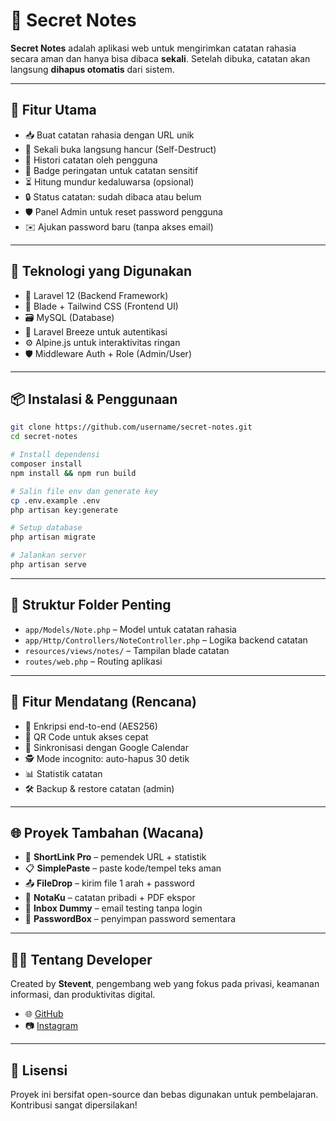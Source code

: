 # 🔐 Secret Notes

**Secret Notes** adalah aplikasi web untuk mengirimkan catatan rahasia secara aman dan hanya bisa dibaca **sekali**. Setelah dibuka, catatan akan langsung **dihapus otomatis** dari sistem.

---

## 🚀 Fitur Utama

- 📥 Buat catatan rahasia dengan URL unik
- 🧨 Sekali buka langsung hancur (Self-Destruct)
- 📜 Histori catatan oleh pengguna
- 📛 Badge peringatan untuk catatan sensitif
- ⏳ Hitung mundur kedaluwarsa (opsional)
- 🔒 Status catatan: sudah dibaca atau belum
- 🛡️ Panel Admin untuk reset password pengguna
- ✉️ Ajukan password baru (tanpa akses email)

---

## 🧪 Teknologi yang Digunakan

- 🧠 Laravel 12 (Backend Framework)
- 🎨 Blade + Tailwind CSS (Frontend UI)
- 🗃️ MySQL (Database)
- 🔐 Laravel Breeze untuk autentikasi
- ⚙️ Alpine.js untuk interaktivitas ringan
- 🛡️ Middleware Auth + Role (Admin/User)

---

## 📦 Instalasi & Penggunaan

```bash
git clone https://github.com/username/secret-notes.git
cd secret-notes

# Install dependensi
composer install
npm install && npm run build

# Salin file env dan generate key
cp .env.example .env
php artisan key:generate

# Setup database
php artisan migrate

# Jalankan server
php artisan serve
```

---

## 📁 Struktur Folder Penting

- `app/Models/Note.php` – Model untuk catatan rahasia
- `app/Http/Controllers/NoteController.php` – Logika backend catatan
- `resources/views/notes/` – Tampilan blade catatan
- `routes/web.php` – Routing aplikasi

---

## 📌 Fitur Mendatang (Rencana)

- 🔑 Enkripsi end-to-end (AES256)
- 📱 QR Code untuk akses cepat
- 📆 Sinkronisasi dengan Google Calendar
- 🕵️ Mode incognito: auto-hapus 30 detik
- 📊 Statistik catatan
- 🛠️ Backup & restore catatan (admin)

---

## 🌐 Proyek Tambahan (Wacana)

- 🔗 **ShortLink Pro** – pemendek URL + statistik
- 📋 **SimplePaste** – paste kode/tempel teks aman
- 📤 **FileDrop** – kirim file 1 arah + password
- 🧾 **NotaKu** – catatan pribadi + PDF ekspor
- 📮 **Inbox Dummy** – email testing tanpa login
- 🔐 **PasswordBox** – penyimpan password sementara

---

## 👨‍💻 Tentang Developer

Created by **Stevent**, pengembang web yang fokus pada privasi, keamanan informasi, dan produktivitas digital.

- 🌐 [GitHub](https://github.com/stevent4)
- 📷 [Instagram](https://instagram.com/a.stevents)

---

## 📃 Lisensi

Proyek ini bersifat open-source dan bebas digunakan untuk pembelajaran. Kontribusi sangat dipersilakan!